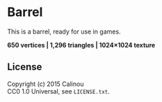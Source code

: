 # Barrel

This is a barrel, ready for use in games.

**650 vertices | 1,296 triangles | 1024×1024 texture**

## License

Copyright (c) 2015 Calinou  
CC0 1.0 Universal, see `LICENSE.txt`.
